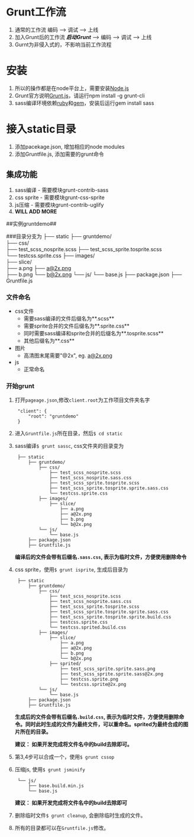 # Grunt工作流 #
1. 通常的工作流 编码 --> 调试 --> 上线
2. 加入Grunt后的工作流  ***启动Grunt*** --> 编码 --> 调试 --> 上线
3. Gurnt为非侵入式的，不影响当前工作流程

# 安装 #
1. 所以的操作都是在node平台上，需要安装[Node.js](http://www.nodejs.org/)
2. Grunt官方说明[Grunt.js](http://gruntjs.com/)，请运行npm install -g grunt-cli
3. sass编译环境依赖[ruby](https://www.ruby-lang.org/zh_cn/downloads/)和[gem](http://rubygems.org/pages/download)，安装后运行gem install sass

# 接入static目录 #
1. 添加pacekage.json, 增加相应的node modules
2. 添加Gruntfile.js, 添加需要的grunt命令

## 集成功能 ##
1. sass编译 - 需要模块grunt-contrib-sass
2. css sprite - 需要模块grunt-css-sprite
3. js压缩 - 需要模块grunt-contrib-uglify
4. **WILL ADD MORE**

##实例gruntdemo##

###目录分支为
    ├── static
        ├── gruntdemo/                
            ├── css/    
                ├── test_scss_nosprite.scss
                ├── test_scss_sprite.tosprite.scss   
                └── testcss.sprite.css 
            ├── images/    
                ├── slice/    
                    ├── a.png
                    ├── a@2x.png        
                    ├── b.png
                    └── b@2x.png
            └── js/
                └── base.js
        ├── package.json
        ├── Gruntfile.js
           

### 文件命名

* css文件
    * 需要sass编译的文件后缀名为**.scss**
    * 需要sprite合并的文件后缀名为**.sprite.css**
    * 同时需要sass编译和sprite合并的后缀名为**.tosprite.scss**
    * 其他后缀名为**.css**
* 图片
    * 高清图末尾需要"@2x", eg. a@2x.png
* js
    * 正常命名

### 开始grunt
1. 打开`pageage.json`,修改`client.root`为工作项目文件夹名字

        "client": {
            "root": "gruntdemo"
        }


2. 进入`Gruntfile.js`所在目录，然后`$ cd static`

3. sass编译`$ grunt sassc`, css文件夹的目录变为
        
        ├── static
            ├── gruntdemo/                
                ├── css/    
                    ├── test_scss_nosprite.scss
                    ├── test_scss_nosprite.sass.css
                    ├── test_scss_sprite.tosprite.scss
                    ├── test_scss_sprite.tosprite.sprite.sass.css    
                    └── testcss.sprite.css 
                ├── images/    
                    ├── slice/    
                        ├── a.png
                        ├── a@2x.png        
                        ├── b.png
                        └── b@2x.png
                └── js/
                    └── base.js
            ├── package.json
            ├── Gruntfile.js

    **编译后的文件会带有后缀名`.sass.css`, 表示为临时文件，方便使用删除命令**

4. css sprite，使用`$ grunt isprite`, 生成后目录为
            
        ├── static
            ├── gruntdemo/                
                ├── css/    
                    ├── test_scss_nosprite.scss
                    ├── test_scss_nosprite.sass.css
                    ├── test_scss_sprite.tosprite.scss
                    ├── test_scss_sprite.tosprite.sprite.sass.css  
                    ├── test_scss_sprite.tosprite.sprite.build.css    
                    ├── testcss.sprite.css
                    └── testcss.sprited.build.css 
                ├── images/    
                    ├── slice/    
                        ├── a.png
                        ├── a@2x.png        
                        ├── b.png
                        └── b@2x.png
                    ├── sprited/    
                        ├── test_scss_sprite.sprite.sass.png
                        ├── test_scss_sprite.sprite.sass@2x.png    
                        ├── testcss.sprite.png
                        └── testcss.sprite@2x.png
                └── js/
                    └── base.js
            ├── package.json
            ├── Gruntfile.js

    **生成后的文件会带有后缀名`.build.css`, 表示为临时文件，方便使用删除命令。同时此时生成的文件为最终文件，可以重命名。sprited为最终合成的图片所在的目录。**
    
    **建议： 如果开发完成将文件名中的build去除即可。**

5. 第3,4步可以合成一个，使用`$ grunt cssop`
6. 压缩js, 使用`$ grunt jsminify`
                
        └── js/
            ├── base.build.min.js
            └── base.js
    **建议： 如果开发完成将文件名中的build去除即可**   
    
7. 删除临时文件`$ grunt cleanup`, 会删除临时生成的文件。

8. 所有的目录都可以在`Gruntfile.js`修改。